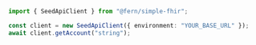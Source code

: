 ```typescript
import { SeedApiClient } from "@fern/simple-fhir";

const client = new SeedApiClient({ environment: "YOUR_BASE_URL" });
await client.getAccount("string");
 
```                        


